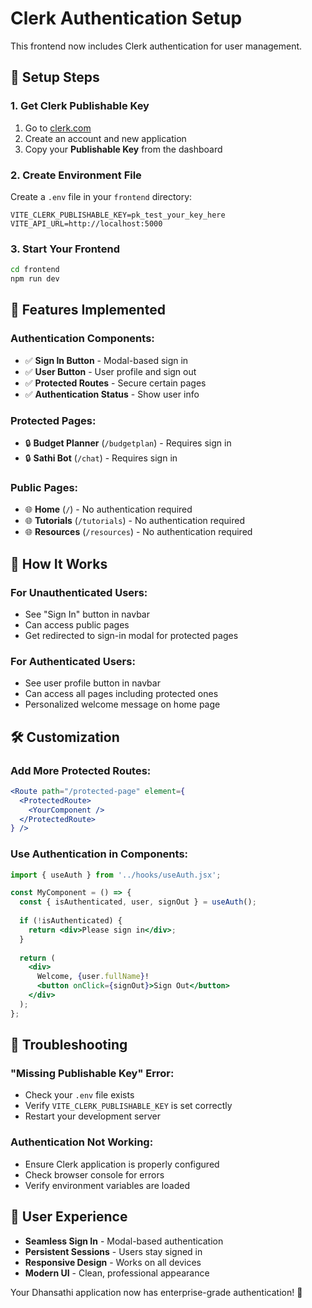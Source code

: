 # Clerk Authentication Setup

This frontend now includes Clerk authentication for user management.

## 🚀 Setup Steps

### 1. **Get Clerk Publishable Key**
1. Go to [clerk.com](https://clerk.com)
2. Create an account and new application
3. Copy your **Publishable Key** from the dashboard

### 2. **Create Environment File**
Create a `.env` file in your `frontend` directory:
```env
VITE_CLERK_PUBLISHABLE_KEY=pk_test_your_key_here
VITE_API_URL=http://localhost:5000
```

### 3. **Start Your Frontend**
```bash
cd frontend
npm run dev
```

## 🔐 Features Implemented

### **Authentication Components:**
- ✅ **Sign In Button** - Modal-based sign in
- ✅ **User Button** - User profile and sign out
- ✅ **Protected Routes** - Secure certain pages
- ✅ **Authentication Status** - Show user info

### **Protected Pages:**
- 🔒 **Budget Planner** (`/budgetplan`) - Requires sign in
- 🔒 **Sathi Bot** (`/chat`) - Requires sign in

### **Public Pages:**
- 🌐 **Home** (`/`) - No authentication required
- 🌐 **Tutorials** (`/tutorials`) - No authentication required
- 🌐 **Resources** (`/resources`) - No authentication required

## 🎯 How It Works

### **For Unauthenticated Users:**
- See "Sign In" button in navbar
- Can access public pages
- Get redirected to sign-in modal for protected pages

### **For Authenticated Users:**
- See user profile button in navbar
- Can access all pages including protected ones
- Personalized welcome message on home page

## 🛠️ Customization

### **Add More Protected Routes:**
```jsx
<Route path="/protected-page" element={
  <ProtectedRoute>
    <YourComponent />
  </ProtectedRoute>
} />
```

### **Use Authentication in Components:**
```jsx
import { useAuth } from '../hooks/useAuth.jsx';

const MyComponent = () => {
  const { isAuthenticated, user, signOut } = useAuth();
  
  if (!isAuthenticated) {
    return <div>Please sign in</div>;
  }
  
  return (
    <div>
      Welcome, {user.fullName}!
      <button onClick={signOut}>Sign Out</button>
    </div>
  );
};
```

## 🔧 Troubleshooting

### **"Missing Publishable Key" Error:**
- Check your `.env` file exists
- Verify `VITE_CLERK_PUBLISHABLE_KEY` is set correctly
- Restart your development server

### **Authentication Not Working:**
- Ensure Clerk application is properly configured
- Check browser console for errors
- Verify environment variables are loaded

## 📱 User Experience

- **Seamless Sign In** - Modal-based authentication
- **Persistent Sessions** - Users stay signed in
- **Responsive Design** - Works on all devices
- **Modern UI** - Clean, professional appearance

Your Dhansathi application now has enterprise-grade authentication! 🎉
